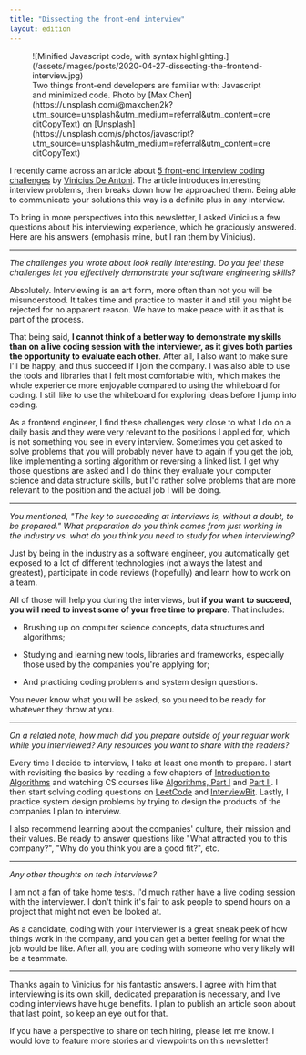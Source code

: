 ```yaml
---
title: "Dissecting the front-end interview"
layout: edition
---
```


<figure id="cover-img" markdown="1">
![Minified Javascript code, with syntax highlighting.](/assets/images/posts/2020-04-27-dissecting-the-frontend-interview.jpg)
<figcaption markdown="1">Two things front-end developers are familiar with: Javascript and minimized code. Photo by [Max Chen](https://unsplash.com/@maxchen2k?utm_source=unsplash&utm_medium=referral&utm_content=creditCopyText) on [Unsplash](https://unsplash.com/s/photos/javascript?utm_source=unsplash&utm_medium=referral&utm_content=creditCopyText)
</figcaption>
</figure>

I recently came across an article about [5 front-end interview coding challenges](https://medium.com/@vdeantoni/5-front-end-interview-coding-challenges-6cd9f31d1169?source=friends_link&sk=5a02ae1cd3b19b69db70a1e9c6d2947f) by [Vinicius De Antoni](https://www.linkedin.com/in/vdeantoni/). The article introduces interesting interview problems, then breaks down how he approached them. Being able to communicate your solutions this way is a definite plus in any interview.

To bring in more perspectives into this newsletter, I asked Vinicius a few questions about his interviewing experience, which he graciously answered. Here are his answers (emphasis mine, but I ran them by Vinicius).

---

_The challenges you wrote about look really interesting. Do you feel these challenges let you effectively demonstrate your software engineering skills?_

Absolutely. Interviewing is an art form, more often than not you will be misunderstood. It takes time and practice to master it and still you might be rejected for no apparent reason. We have to make peace with it as that is part of the process.

That being said, **I cannot think of a better way to demonstrate my skills than on a live coding session with the interviewer, as it gives both parties the opportunity to evaluate each other**. After all, I also want to make sure I'll be happy, and thus succeed if I join the company. I was also able to use the tools and libraries that I felt most comfortable with, which makes the whole experience more enjoyable compared to using the whiteboard for coding. I still like to use the whiteboard for exploring ideas before I jump into coding.

As a frontend engineer, I find these challenges very close to what I do on a daily basis and they were very relevant to the positions I applied for, which is not something you see in every interview. Sometimes you get asked to solve problems that you will probably never have to again if you get the job, like implementing a sorting algorithm or reversing a linked list. I get why those questions are asked and I do think they evaluate your computer science and data structure skills, but I'd rather solve problems that are more relevant to the position and the actual job I will be doing.

---

_You mentioned, "The key to succeeding at interviews is, without a doubt, to be prepared." What preparation do you think comes from just working in the industry vs. what do you think you need to study for when interviewing?_

Just by being in the industry as a software engineer, you automatically get exposed to a lot of different technologies (not always the latest and greatest), participate in code reviews (hopefully) and learn how to work on a team.

All of those will help you during the interviews, but **if you want to succeed, you will need to invest some of your free time to prepare**. That includes:

- Brushing up on computer science concepts, data structures and algorithms;

- Studying and learning new tools, libraries and frameworks, especially those used by the companies you're applying for;

- And practicing coding problems and system design questions.

You never know what you will be asked, so you need to be ready for whatever they throw at you.

---

_On a related note, how much did you prepare outside of your regular work while you interviewed? Any resources you want to share with the readers?_

Every time I decide to interview, I take at least one month to prepare. I start with revisiting the basics by reading a few chapters of [Introduction to Algorithms](https://www.amazon.com/Introduction-Algorithms-Press-Thomas-Cormen-ebook/dp/B007CNRCAO) and watching CS courses like [Algorithms, Part I](https://www.coursera.org/learn/algorithms-part1) and [Part II](https://www.coursera.org/learn/algorithms-part2). I then start solving coding questions on [LeetCode](https://leetcode.com/) and [InterviewBit](https://www.interviewbit.com/). Lastly, I practice system design problems by trying to design the products of the companies I plan to interview.

I also recommend learning about the companies' culture, their mission and their values. Be ready to answer questions like "What attracted you to this company?", "Why do you think you are a good fit?", etc.

---

_Any other thoughts on tech interviews?_

I am not a fan of take home tests. I'd much rather have a live coding session with the interviewer. I don't think it's fair to ask people to spend hours on a project that might not even be looked at.

As a candidate, coding with your interviewer is a great sneak peek of how things work in the company, and you can get a better feeling for what the job would be like. After all, you are coding with someone who very likely will be a teammate.

---

Thanks again to Vinicius for his fantastic answers. I agree with him that interviewing is its own skill, dedicated preparation is necessary, and live coding interviews have huge benefits. I plan to publish an article soon about that last point, so keep an eye out for that.

If you have a perspective to share on tech hiring, please let me know. I would love to feature more stories and viewpoints on this newsletter!
